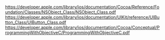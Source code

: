 https://developer.apple.com/library/ios/documentation/Cocoa/Reference/Foundation/Classes/NSObject_Class/NSObject_Class.pdf
https://developer.apple.com/library/ios/documentation/UIKit/reference/UIButton_Class/UIButton_Class.pdf
https://developer.apple.com/library/ios/documentation/Cocoa/Conceptual/ProgrammingWithObjectiveC/ProgrammingWithObjectiveC.pdf
